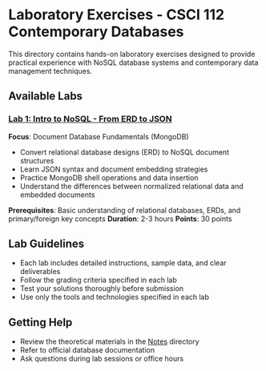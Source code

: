 # Laboratory Exercises - CSCI 112 Contemporary Databases

This directory contains hands-on laboratory exercises designed to provide practical experience with NoSQL database systems and contemporary data management techniques.

## Available Labs

### [Lab 1: Intro to NoSQL - From ERD to JSON](lab01_erd_to_json.md)
**Focus**: Document Database Fundamentals (MongoDB)
- Convert relational database designs (ERD) to NoSQL document structures
- Learn JSON syntax and document embedding strategies
- Practice MongoDB shell operations and data insertion
- Understand the differences between normalized relational data and embedded documents

**Prerequisites**: Basic understanding of relational databases, ERDs, and primary/foreign key concepts
**Duration**: 2-3 hours
**Points**: 30 points

## Lab Guidelines

- Each lab includes detailed instructions, sample data, and clear deliverables
- Follow the grading criteria specified in each lab
- Test your solutions thoroughly before submission
- Use only the tools and technologies specified in each lab

## Getting Help

- Review the theoretical materials in the [Notes](../notes/) directory
- Refer to official database documentation
- Ask questions during lab sessions or office hours
